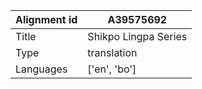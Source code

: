 |Alignment id | A39575692
| --- | --- 
|Title | Shikpo Lingpa Series 
|Type | translation
|Languages | ['en', 'bo']